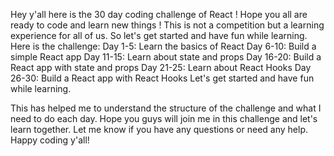 Hey y'all here is the 30 day coding challenge of React ! 
Hope you all are ready to code and learn new things !
This is not a competition but a learning experience for all of us.
So let's get started and have fun while learning.
Here is the challenge:
Day 1-5: Learn the basics of React
Day 6-10: Build a simple React app
Day 11-15: Learn about state and props
Day 16-20: Build a React app with state and props
Day 21-25: Learn about React Hooks
Day 26-30: Build a React app with React Hooks
Let's get started and have fun while learning.

This has helped me to understand the structure of the challenge and what I need to do each day. 
Hope you guys will join me in this challenge and let's learn together.
Let me know if you have any questions or need any help.
Happy coding y'all!
